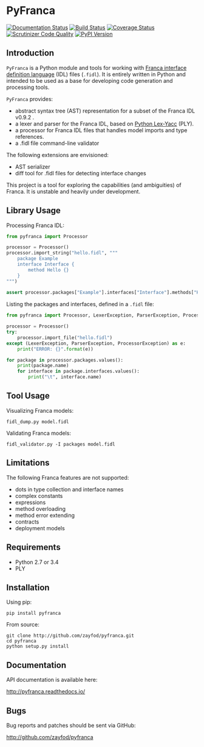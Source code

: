 PyFranca
========

[![Documentation Status](https://readthedocs.org/projects/pyfranca/badge/?version=latest)](http://pyfranca.readthedocs.io/en/latest/?badge=latest)
[![Build Status](https://travis-ci.org/zayfod/pyfranca.svg?branch=master)](https://travis-ci.org/zayfod/pyfranca)
[![Coverage Status](https://coveralls.io/repos/github/zayfod/pyfranca/badge.svg?branch=master)](https://coveralls.io/github/zayfod/pyfranca?branch=master)
[![Scrutinizer Code Quality](https://scrutinizer-ci.com/g/zayfod/pyfranca/badges/quality-score.png?b=master)](https://scrutinizer-ci.com/g/zayfod/pyfranca/?branch=master)
[![PyPI Version](http://img.shields.io/pypi/v/pyfranca.svg)](https://pypi.python.org/pypi/pyfranca)


Introduction
------------

`PyFranca` is a Python module and tools for working with
[Franca interface definition language](https://github.com/franca/franca)
(IDL) files (`.fidl`). It is entirely written in Python and intended to be
used as a base for developing code generation and processing tools.

`PyFranca` provides:
 
- abstract syntax tree (AST) representation for a subset of the
    Franca IDL v0.9.2 .
- a lexer and parser for the Franca IDL, based on
    [Python Lex-Yacc](http://www.dabeaz.com/ply/) (PLY).
- a processor for Franca IDL files that handles model imports and
    type references.
- a .fidl file command-line validator

The following extensions are envisioned:

- AST serializer
- diff tool for .fidl files for detecting interface changes   

This project is a tool for exploring the capabilities (and ambiguities) of
Franca. It is unstable and heavily under development.


Library Usage
-------------

Processing Franca IDL:

```python
from pyfranca import Processor

processor = Processor()
processor.import_string("hello.fidl", """
    package Example
    interface Interface {
        method Hello {}
    }
""")
        
assert processor.packages["Example"].interfaces["Interface"].methods["Hello"].name == "Hello"
```

Listing the packages and interfaces, defined in a `.fidl` file:

```python
from pyfranca import Processor, LexerException, ParserException, ProcessorException

processor = Processor()
try:
    processor.import_file("hello.fidl")        
except (LexerException, ParserException, ProcessorException) as e:
    print("ERROR: {}".format(e))

for package in processor.packages.values():
    print(package.name)
    for interface in package.interfaces.values():
        print("\t", interface.name)
```


Tool Usage
----------

Visualizing Franca models:

    fidl_dump.py model.fidl

Validating Franca models:

    fidl_validator.py -I packages model.fidl


Limitations
-----------

The following Franca features are not supported:

- dots in type collection and interface names
- complex constants
- expressions
- method overloading
- method error extending
- contracts
- deployment models


Requirements
------------

- Python 2.7 or 3.4
- PLY


Installation
------------

Using pip:

    pip install pyfranca

From source:

    git clone http://github.com/zayfod/pyfranca.git
    cd pyfranca
    python setup.py install


Documentation
-------------

API documentation is available here:

http://pyfranca.readthedocs.io/


Bugs
----

Bug reports and patches should be sent via GitHub:

http://github.com/zayfod/pyfranca
